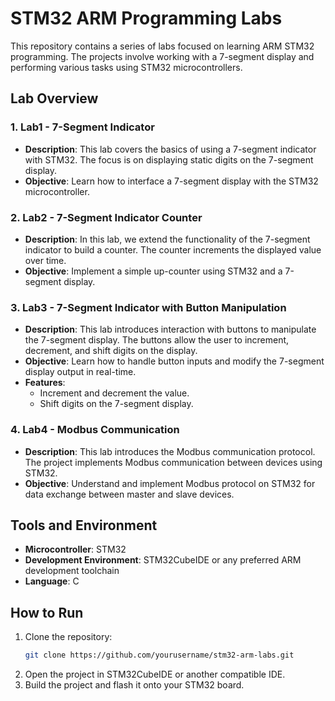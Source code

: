 # STM32 ARM Programming Labs

This repository contains a series of labs focused on learning ARM STM32 programming. The projects involve working with a 7-segment display and performing various tasks using STM32 microcontrollers.

## Lab Overview

### 1. Lab1 - 7-Segment Indicator
   - **Description**: This lab covers the basics of using a 7-segment indicator with STM32. The focus is on displaying static digits on the 7-segment display.
   - **Objective**: Learn how to interface a 7-segment display with the STM32 microcontroller.

### 2. Lab2 - 7-Segment Indicator Counter
   - **Description**: In this lab, we extend the functionality of the 7-segment indicator to build a counter. The counter increments the displayed value over time.
   - **Objective**: Implement a simple up-counter using STM32 and a 7-segment display.

### 3. Lab3 - 7-Segment Indicator with Button Manipulation
   - **Description**: This lab introduces interaction with buttons to manipulate the 7-segment display. The buttons allow the user to increment, decrement, and shift digits on the display.
   - **Objective**: Learn how to handle button inputs and modify the 7-segment display output in real-time.
   - **Features**:
     - Increment and decrement the value.
     - Shift digits on the 7-segment display.

### 4. Lab4 - Modbus Communication
   - **Description**: This lab introduces the Modbus communication protocol. The project implements Modbus communication between devices using STM32.
   - **Objective**: Understand and implement Modbus protocol on STM32 for data exchange between master and slave devices.

## Tools and Environment
- **Microcontroller**: STM32
- **Development Environment**: STM32CubeIDE or any preferred ARM development toolchain
- **Language**: C

## How to Run
1. Clone the repository:
   ```bash
   git clone https://github.com/yourusername/stm32-arm-labs.git
    ```
2. Open the project in STM32CubeIDE or another compatible IDE.
3. Build the project and flash it onto your STM32 board.
